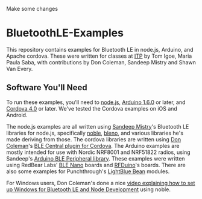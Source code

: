 Make some changes

# BluetoothLE-Examples

This repository contains examples for Bluetooth LE in node.js, Arduino, and Apache cordova. These were written for classes at [ITP](http://itp.nyu.edu) by Tom Igoe, Maria Paula Saba, with contributions by Don Coleman, Sandeep Mistry and Shawn Van Every.

## Software You'll Need

To run these examples, you'll need to [node.js](http://www.nodejs.org), [Arduino 1.6.0](http://arduino.cc/en/Main/Software) or later, and [Cordova 4.0](https://cordova.apache.org/) or later. We've tested the Cordova examples on iOS and Android.

The node.js examples are all written using [Sandeep Mistry](https://github.com/sandeepmistry)'s Bluetooth LE libraries for node.js, specifically [noble](https://github.com/sandeepmistry/noble), [bleno](https://github.com/sandeepmistry/bleno), and various libraries he's made deriving from those. The cordova libraries are written using [Don Coleman](https://github.com/don)'s [BLE Central plugin for Cordova](https://github.com/don/cordova-plugin-ble-central). The Arduino examples are mostly intended for use with Nordic NRF8001 and NRF51822 radios, using Sandeep's [Arduino BLE Peripheral library](https://github.com/sandeepmistry/arduino-BLEPeripheral). These examples were written using RedBear Labs' [BLE Nano](http://redbearlab.com/blenano/) boards and [RFDuino](http://www.rfduino.com/)'s boards. There are also some examples for Punchthrough's [LightBlue Bean](https://punchthrough.com/bean/) modules.

For Windows users, Don Coleman's done a nice [video explaining how to set up Windows for Bluetooth LE and Node Development](https://www.youtube.com/watch?v=mL9B8wuEdms) using noble. 
